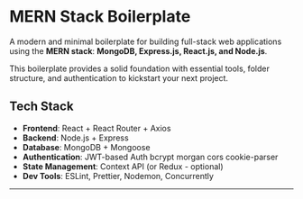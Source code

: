#  MERN Stack Boilerplate

A modern and minimal boilerplate for building full-stack web applications using the **MERN stack**: **MongoDB, Express.js, React.js, and Node.js**.

This boilerplate provides a solid foundation with essential tools, folder structure, and authentication to kickstart your next project.

##  Tech Stack

- **Frontend**: React + React Router + Axios
- **Backend**: Node.js + Express
- **Database**: MongoDB + Mongoose
- **Authentication**: JWT-based Auth bcrypt morgan cors cookie-parser
- **State Management**: Context API (or Redux - optional)
- **Dev Tools**: ESLint, Prettier, Nodemon, Concurrently

---
